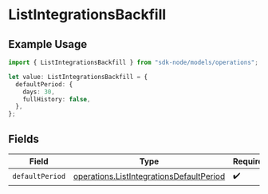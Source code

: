 # ListIntegrationsBackfill

## Example Usage

```typescript
import { ListIntegrationsBackfill } from "sdk-node/models/operations";

let value: ListIntegrationsBackfill = {
  defaultPeriod: {
    days: 30,
    fullHistory: false,
  },
};
```

## Fields

| Field                                                                                                | Type                                                                                                 | Required                                                                                             | Description                                                                                          |
| ---------------------------------------------------------------------------------------------------- | ---------------------------------------------------------------------------------------------------- | ---------------------------------------------------------------------------------------------------- | ---------------------------------------------------------------------------------------------------- |
| `defaultPeriod`                                                                                      | [operations.ListIntegrationsDefaultPeriod](../../models/operations/listintegrationsdefaultperiod.md) | :heavy_check_mark:                                                                                   | N/A                                                                                                  |